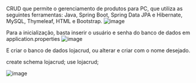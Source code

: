 CRUD que permite o gerenciamento de produtos para PC, que utiliza as seguintes ferramentas: Java, Spring Boot, Spring Data JPA e Hibernate, MySQL, Thymeleaf, HTML e Bootstrap.
![image](https://github.com/user-attachments/assets/28192f65-f397-4949-99dc-361fa68532a4)


Para a inicialização, basta inserir o usuário e senha do banco de dados em application.properties
![image](https://github.com/user-attachments/assets/882147f8-8019-426a-8f17-d9ec2d6339cc)

E criar o banco de dados lojacrud, ou alterar e criar com o nome desejado.

create schema lojacrud;
use lojacrud;


![image](https://github.com/user-attachments/assets/4c1ad371-4a4d-44af-a7fb-bc0d3008647d)
